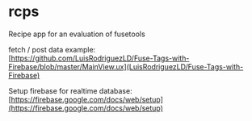 # rcps
Recipe app for an evaluation of fusetools


fetch / post data example:  
[https://github.com/LuisRodriguezLD/Fuse-Tags-with-Firebase/blob/master/MainView.ux](LuisRodriguezLD/Fuse-Tags-with-Firebase)


Setup firebase for realtime database:  
[https://firebase.google.com/docs/web/setup](https://firebase.google.com/docs/web/setup)
